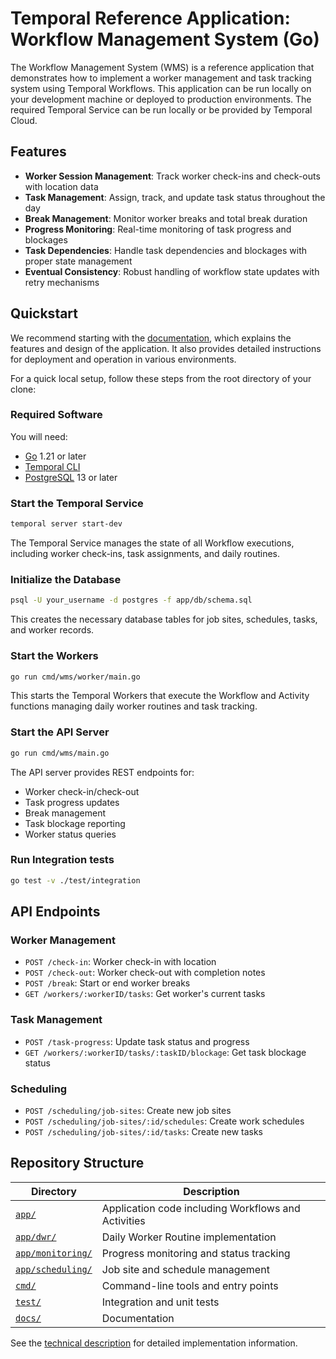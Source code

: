 # Temporal Reference Application: Workflow Management System (Go)

The Workflow Management System (WMS) is a reference application that demonstrates 
how to implement a worker management and task tracking system using Temporal Workflows. 
This application can be run locally on your development machine or deployed to 
production environments. The required Temporal Service can be run locally or be 
provided by Temporal Cloud.

## Features

- **Worker Session Management**: Track worker check-ins and check-outs with location data
- **Task Management**: Assign, track, and update task status throughout the day
- **Break Management**: Monitor worker breaks and total break duration
- **Progress Monitoring**: Real-time monitoring of task progress and blockages
- **Task Dependencies**: Handle task dependencies and blockages with proper state management
- **Eventual Consistency**: Robust handling of workflow state updates with retry mechanisms

## Quickstart
We recommend starting with the [documentation](docs/README.md), which explains 
the features and design of the application. It also provides detailed instructions 
for deployment and operation in various environments.

For a quick local setup, follow these steps from the root directory of your clone:

### Required Software
You will need:
- [Go](https://go.dev/) 1.21 or later
- [Temporal CLI](https://docs.temporal.io/cli#install)
- [PostgreSQL](https://www.postgresql.org/) 13 or later

### Start the Temporal Service
```bash
temporal server start-dev
```

The Temporal Service manages the state of all Workflow executions, including 
worker check-ins, task assignments, and daily routines.

### Initialize the Database
```bash
psql -U your_username -d postgres -f app/db/schema.sql
```

This creates the necessary database tables for job sites, schedules, tasks, and worker records.

### Start the Workers
```bash
go run cmd/wms/worker/main.go
```

This starts the Temporal Workers that execute the Workflow and Activity functions 
managing daily worker routines and task tracking.

### Start the API Server
```bash
go run cmd/wms/main.go
```

The API server provides REST endpoints for:
- Worker check-in/check-out
- Task progress updates
- Break management
- Task blockage reporting
- Worker status queries

### Run Integration tests
```bash
go test -v ./test/integration
```

## API Endpoints

### Worker Management
- `POST /check-in`: Worker check-in with location
- `POST /check-out`: Worker check-out with completion notes
- `POST /break`: Start or end worker breaks
- `GET /workers/:workerID/tasks`: Get worker's current tasks

### Task Management
- `POST /task-progress`: Update task status and progress
- `GET /workers/:workerID/tasks/:taskID/blockage`: Get task blockage status

### Scheduling
- `POST /scheduling/job-sites`: Create new job sites
- `POST /scheduling/job-sites/:id/schedules`: Create work schedules
- `POST /scheduling/job-sites/:id/tasks`: Create new tasks

## Repository Structure

| Directory                                             | Description                                                       |
| ----------------------------------------------------- | ----------------------------------------------------------------- |
| <code><a href="app/">app/</a></code>                  | Application code including Workflows and Activities                |
| <code><a href="app/dwr/">app/dwr/</a></code>          | Daily Worker Routine implementation                               |
| <code><a href="app/monitoring/">app/monitoring/</a></code> | Progress monitoring and status tracking                           |
| <code><a href="app/scheduling/">app/scheduling/</a></code> | Job site and schedule management                                 |
| <code><a href="cmd/">cmd/</a></code>                  | Command-line tools and entry points                               |
| <code><a href="test/">test/</a></code>                | Integration and unit tests                                        |
| <code><a href="docs/">docs/</a></code>                | Documentation                                                     |

See the [technical description](docs/technical-description.md) for detailed implementation information. 